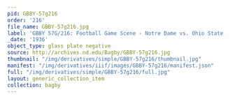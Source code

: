 ```yaml
---
pid: GBBY-57g216
order: '216'
file_name: GBBY-57g216.jpg
label: 'GBBY 57G/216: Football Game Scene - Notre Dame vs. Ohio State - 1936'
_date: '1936'
object_type: glass plate negative
source: http://archives.nd.edu/Bagby/GBBY-57g216.jpg
thumbnail: "/img/derivatives/simple/GBBY-57g216/thumbnail.jpg"
manifest: "/img/derivatives/iiif/images/GBBY-57g216/manifest.json"
full: "/img/derivatives/simple/GBBY-57g216/full.jpg"
layout: generic_collection_item
collection: bagby
---
```

